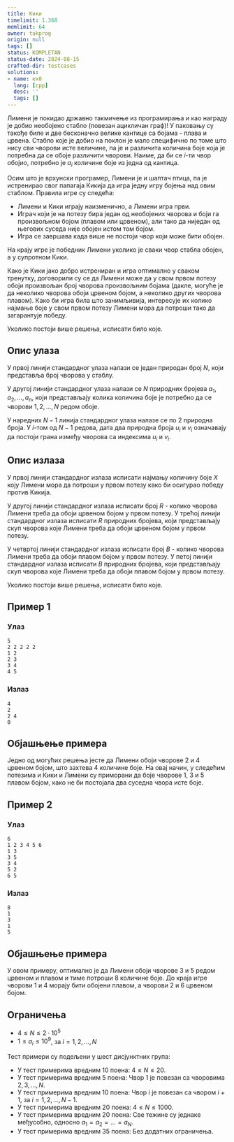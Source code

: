 ```yaml
---
title: Кики
timelimit: 1.368
memlimit: 64
owner: takprog
origin: null
tags: []
status: KOMPLETAN
status-date: 2024-08-15
crafted-dir: testcases
solutions:
- name: ex0
  lang: [cpp]
  desc: ''
  tags: []
---
```


Лимени је покидао државно такмичење из програмирања и као награду је добио необојено стабло (повезан ацикличан граф)! У паковању су такође биле и две бесконачно велике кантице са бојама - плава и црвена. Стабло које је добио на поклон је мало специфично по томе што нису сви чворови исте величине, па је и различита количина боје која је потребна да се обоје различити чворови. Наиме, да би се $i$-ти чвор обојио, потребно је $a_i$ количине боје из једна од кантица.

Осим што је врхунски програмер, Лимени је и шаптач птица, па је истренирао свог папагаја Кикија да игра једну игру бојења над овим стаблом. Правила игре су следећа:

* Лимени и Кики играју наизменично, а Лимени игра први.
* Играч који је на потезу бира један од необојених чворова и боји га произвољном бојом (плавом или црвеном), али тако да ниједан од његових суседа није обојен истом том бојом.
* Игра се завршава када више не постоји чвор који може бити обојен.

На крају игре је победник Лимени уколико је сваки чвор стабла обојен, а у супротном Кики.

Како је Кики јако добро истрениран и игра оптимално у сваком тренутку, договорили су се да Лимени може да у свом првом потезу обоји произвољан број чворова произвољним бојама (дакле, могуће је да неколико чворова обоји црвеном бојом, а неколико других чворова плавом). Како би игра била што занимљивија, интересује их колико најмање боје у свом првом потезу Лимени мора да потроши тако да загарантује победу.

Уколико постоји више решења, исписати било које.

## Опис улаза

У првој линији стандардног улаза налази се један природан број $N$, који представља број чворова у стаблу.

У другој линији стандардног улаза налази се $N$ природних бројева $a_1, a_2, \ldots, a_n$, који представљају колика количина боје је потребно да се чворови $1, 2, \ldots, N$ редом обоје.

У наредних $N-1$ линија стандардног улаза налазе се по $2$ природна броја. У $i$-том од $N-1$ редова, дата два природна броја $u_i$ и $v_i$ означавају да постоји грана између чворова са индексима $u_i$ и $v_i$. 

## Опис излаза

У првој линији стандардног излаза исписати најмању количину боје $X$ коју Лимени мора да потроши у првом потезу како би осигурао победу против Кикија.

У другој линији стандардног излаза исписати број $R$ - колико чворова Лимени треба да обоји црвеном бојом у првом потезу.
У трећој линији стандардног излаза исписати $R$ природних бројева, који представљају скуп чворова које Лимени треба да обоји црвеном бојом у првом потезу.

У четвртој линији стандардног излаза исписати број $B$ - колико чворова Лимени треба да обоји плавом бојом у првом потезу.
У петој линији стандардног излаза исписати $B$ природних бројева, који представљају скуп чворова које Лимени треба да обоји плавом бојом у првом потезу.

Уколико постоји више решења, исписати било које.

## Пример 1


### Улаз


```
5
2 2 2 2 2
1 2
2 3
3 4
4 5
```



### Излаз


```
4
2
2 4
0
```

## Објашњење примера

Једно од могућих решења јесте да Лимени обоји чворове $2$ и $4$ црвеном бојом, што захтева $4$ количине боје. На овај начин, у следећим потезима и Кики и Лимени су приморани да боје чворове $1$, $3$ и $5$ плавом бојом, како не би постојала два суседна чвора исте боје. 

## Пример 2


### Улаз


```
6
1 2 3 4 5 6
1 3
3 5
3 4
5 2
6 5
```



### Излаз


```
8
1
3
1
5
```

## Објашњење примера

У овом примеру, оптимално је да Лимени обоји чворове $3$ и $5$ редом црвеном и плавом и тиме потроши $8$ количине боје. До краја игре чворови $1$ и $4$ морају бити обојени плавом, а чворови $2$ и $6$ црвеном бојом.


## Ограничења


* $4 \leq N  \leq 2\cdot 10^5$
* $1 \leq a_i \leq 10^9$, за $i = 1, 2, \ldots, N$

Тест примери су подељени у шест дисјунктних група:

* У тест примерима вредним 10 поена: $4 \leq N \leq 20$.
* У тест примерима вредним 5 поена: Чвор $1$ је повезан са чворовима $2, 3, \ldots, N$.
* У тест примерима вредним 10 поена: Чвор $i$ је повезан са чвором $i+1$, за $i=1,2,\ldots,N-1$.
* У тест примерима вредним 20 поена: $4 \leq N \leq 1000$.
* У тест примерима вредним 20 поена: Све тежине су једнаке међусобно, односно $a_1 = a_2 = \ldots = a_N$.
* У тест примерима вредним 35 поена: Без додатних ограничења.




